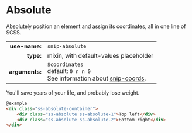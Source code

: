 # Absolute

Absolutely position an element and assign its coordinates, all in one line of SCSS.

|  |  |
| ---: | --- |
| **use-name:** | `snip-absolute` |
| **type:** | mixin, with default-values placeholder |
| **arguments:** | `$coordinates`<br>default: `0 n n 0`<br>See information about [snip-coords](#coordinates).  |

You'll save years of your life, and probably lose weight.

```html
@example
<div class="ss-absolute-container">
    <div class="ss-absolute ss-absolute-1">Top left</div>
    <div class="ss-absolute ss-absolute-2">Bottom right</div>
</div>
```
